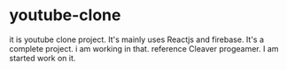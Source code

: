 # youtube-clone
it is youtube clone project. It's mainly uses Reactjs and firebase. It's a complete project. i am working in that.
reference Cleaver progeamer. I am started work on it.


